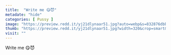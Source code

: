 ```yaml
---
title:  "Write me 😋😈"
metadate: "hide"
categories: [ Pussy ]
image: "https://preview.redd.it/yj21dlynaar51.jpg?auto=webp&s=832876dbb86109a5525fa214de682aac3ae35a86"
thumb: "https://preview.redd.it/yj21dlynaar51.jpg?width=320&crop=smart&auto=webp&s=fd8ab0a381f540c8909431a5d0405a031b31628d"
visit: ""
---
```

Write me 😋😈
